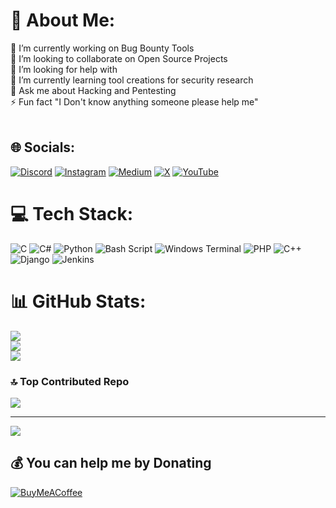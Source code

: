 # 💫 About Me:
🔭 I’m currently working on Bug Bounty Tools<br>👯 I’m looking to collaborate on Open Source Projects<br>🤝 I’m looking for help with<br>🌱 I’m currently learning tool creations for security research<br>💬 Ask me about Hacking and Pentesting<br>⚡ Fun fact "I Don't know anything someone please help me"<br><br>


## 🌐 Socials:
[![Discord](https://img.shields.io/badge/Discord-%237289DA.svg?logo=discord&logoColor=white)](https://discord.gg/https://discord.gg/QxRgTwgE4Y) [![Instagram](https://img.shields.io/badge/Instagram-%23E4405F.svg?logo=Instagram&logoColor=white)](https://instagram.com/@ProwlSec) [![Medium](https://img.shields.io/badge/Medium-12100E?logo=medium&logoColor=white)](https://medium.com/@@ProwlSec) [![X](https://img.shields.io/badge/X-black.svg?logo=X&logoColor=white)](https://x.com/@ProwlSec) [![YouTube](https://img.shields.io/badge/YouTube-%23FF0000.svg?logo=YouTube&logoColor=white)](https://youtube.com/@https://www.youtube.com/@ProwlSec) 

# 💻 Tech Stack:
![C](https://img.shields.io/badge/c-%2300599C.svg?style=flat&logo=c&logoColor=white) ![C#](https://img.shields.io/badge/c%23-%23239120.svg?style=flat&logo=csharp&logoColor=white) ![Python](https://img.shields.io/badge/python-3670A0?style=flat&logo=python&logoColor=ffdd54) ![Bash Script](https://img.shields.io/badge/bash_script-%23121011.svg?style=flat&logo=gnu-bash&logoColor=white) ![Windows Terminal](https://img.shields.io/badge/Windows%20Terminal-%234D4D4D.svg?style=flat&logo=windows-terminal&logoColor=white) ![PHP](https://img.shields.io/badge/php-%23777BB4.svg?style=flat&logo=php&logoColor=white) ![C++](https://img.shields.io/badge/c++-%2300599C.svg?style=flat&logo=c%2B%2B&logoColor=white) ![Django](https://img.shields.io/badge/django-%23092E20.svg?style=flat&logo=django&logoColor=white) ![Jenkins](https://img.shields.io/badge/jenkins-%232C5263.svg?style=flat&logo=jenkins&logoColor=white)
# 📊 GitHub Stats:
![](https://github-readme-stats.vercel.app/api?username=ProwlSec&theme=radical&hide_border=false&include_all_commits=true&count_private=true)<br/>
![](https://github-readme-streak-stats.herokuapp.com/?user=ProwlSec&theme=radical&hide_border=false)<br/>
![](https://github-readme-stats.vercel.app/api/top-langs/?username=ProwlSec&theme=radical&hide_border=false&include_all_commits=true&count_private=true&layout=compact)

### 🔝 Top Contributed Repo
![](https://github-contributor-stats.vercel.app/api?username=ProwlSec&limit=5&theme=dark&combine_all_yearly_contributions=true)

---
[![](https://visitcount.itsvg.in/api?id=ProwlSec&icon=9&color=3)](https://visitcount.itsvg.in)

  ## 💰 You can help me by Donating
  [![BuyMeACoffee](https://img.shields.io/badge/Buy%20Me%20a%20Coffee-ffdd00?style=for-the-badge&logo=buy-me-a-coffee&logoColor=black)](https://buymeacoffee.com/https://buymeacoffee.com/bl4ckh4t) 

  
<!-- Proudly created with GPRM ( https://gprm.itsvg.in ) -->
